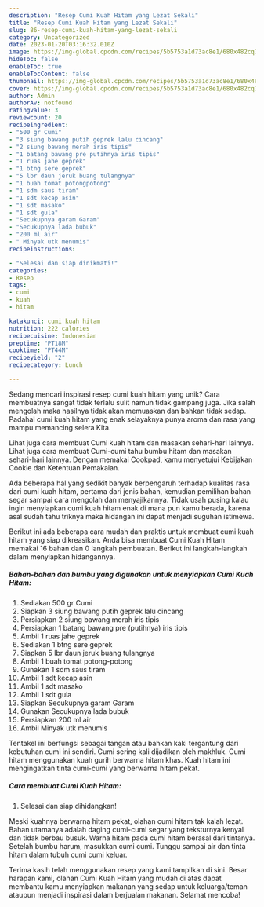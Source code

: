 ```yaml
---
description: "Resep Cumi Kuah Hitam yang Lezat Sekali"
title: "Resep Cumi Kuah Hitam yang Lezat Sekali"
slug: 86-resep-cumi-kuah-hitam-yang-lezat-sekali
category: Uncategorized
date: 2023-01-20T03:16:32.010Z
image: https://img-global.cpcdn.com/recipes/5b5753a1d73ac8e1/680x482cq70/cumi-kuah-hitam-foto-resep-utama.jpg
hideToc: false
enableToc: true
enableTocContent: false
thumbnail: https://img-global.cpcdn.com/recipes/5b5753a1d73ac8e1/680x482cq70/cumi-kuah-hitam-foto-resep-utama.jpg
cover: https://img-global.cpcdn.com/recipes/5b5753a1d73ac8e1/680x482cq70/cumi-kuah-hitam-foto-resep-utama.jpg
author: Admin
authorAv: notfound
ratingvalue: 3
reviewcount: 20
recipeingredient:
- "500 gr Cumi"
- "3 siung bawang putih geprek lalu cincang"
- "2 siung bawang merah iris tipis"
- "1 batang bawang pre putihnya iris tipis"
- "1 ruas jahe geprek"
- "1 btng sere geprek"
- "5 lbr daun jeruk buang tulangnya"
- "1 buah tomat potongpotong"
- "1 sdm saus tiram"
- "1 sdt kecap asin"
- "1 sdt masako"
- "1 sdt gula"
- "Secukupnya garam Garam"
- "Secukupnya lada bubuk"
- "200 ml air"
- " Minyak utk menumis"
recipeinstructions:

- "Selesai dan siap dinikmati!"
categories:
- Resep
tags:
- cumi
- kuah
- hitam

katakunci: cumi kuah hitam 
nutrition: 222 calories
recipecuisine: Indonesian
preptime: "PT18M"
cooktime: "PT44M"
recipeyield: "2"
recipecategory: Lunch

---
```





Sedang mencari inspirasi resep cumi kuah hitam yang unik? Cara membuatnya sangat tidak terlalu sulit namun tidak gampang juga. Jika salah mengolah maka hasilnya tidak akan memuaskan dan bahkan tidak sedap. Padahal cumi kuah hitam yang enak selayaknya punya aroma dan rasa yang mampu memancing selera Kita.





Lihat juga cara membuat Cumi kuah hitam dan masakan sehari-hari lainnya. Lihat juga cara membuat Cumi-cumi tahu bumbu hitam dan masakan sehari-hari lainnya. Dengan memakai Cookpad, kamu menyetujui Kebijakan Cookie dan Ketentuan Pemakaian.

Ada beberapa hal yang sedikit banyak berpengaruh terhadap kualitas rasa dari cumi kuah hitam, pertama dari jenis bahan, kemudian pemilihan bahan segar sampai cara mengolah dan menyajikannya. Tidak usah pusing kalau ingin menyiapkan cumi kuah hitam enak di mana pun kamu berada, karena asal sudah tahu triknya maka hidangan ini dapat menjadi suguhan istimewa.






Berikut ini ada beberapa cara mudah dan praktis untuk membuat cumi kuah hitam yang siap dikreasikan. Anda bisa membuat Cumi Kuah Hitam memakai 16 bahan dan 0 langkah pembuatan. Berikut ini langkah-langkah dalam menyiapkan hidangannya.

<!--inarticleads1-->

##### Bahan-bahan dan bumbu yang digunakan untuk menyiapkan Cumi Kuah Hitam:

1. Sediakan 500 gr Cumi
1. Siapkan 3 siung bawang putih geprek lalu cincang
1. Persiapkan 2 siung bawang merah iris tipis
1. Persiapkan 1 batang bawang pre (putihnya) iris tipis
1. Ambil 1 ruas jahe geprek
1. Sediakan 1 btng sere geprek
1. Siapkan 5 lbr daun jeruk buang tulangnya
1. Ambil 1 buah tomat potong-potong
1. Gunakan 1 sdm saus tiram
1. Ambil 1 sdt kecap asin
1. Ambil 1 sdt masako
1. Ambil 1 sdt gula
1. Siapkan Secukupnya garam Garam
1. Gunakan Secukupnya lada bubuk
1. Persiapkan 200 ml air
1. Ambil  Minyak utk menumis


Tentakel ini berfungsi sebagai tangan atau bahkan kaki tergantung dari kebutuhan cumi ini sendiri. Cumi sering kali dijadikan oleh makhluk. Cumi hitam menggunakan kuah gurih berwarna hitam khas. Kuah hitam ini mengingatkan tinta cumi-cumi yang berwarna hitam pekat. 

<!--inarticleads2-->

##### Cara membuat Cumi Kuah Hitam:


1. Selesai dan siap dihidangkan!

Meski kuahnya berwarna hitam pekat, olahan cumi hitam tak kalah lezat. Bahan utamanya adalah daging cumi-cumi segar yang teksturnya kenyal dan tidak berbau busuk. Warna hitam pada cumi hitam berasal dari tintanya. Setelah bumbu harum, masukkan cumi cumi. Tunggu sampai air dan tinta hitam dalam tubuh cumi cumi keluar. 

Terima kasih telah menggunakan resep yang kami tampilkan di sini. Besar harapan kami, olahan Cumi Kuah Hitam yang mudah di atas dapat membantu kamu menyiapkan makanan yang sedap untuk keluarga/teman ataupun menjadi inspirasi dalam berjualan makanan. Selamat mencoba!
